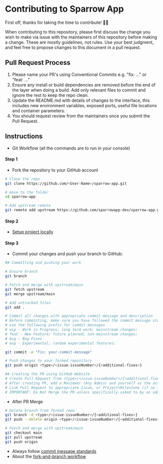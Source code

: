 # Contributing to Sparrow App

First off, thanks for taking the time to contribute! 🎉🎉

When contributing to this repository, please first discuss the change you wish to make via issue with the maintainers of this repository before making a change. These are mostly guidelines, not rules. Use your best judgment, and feel free to propose changes to this document in a pull request.

## Pull Request Process

1. Please name your PR's using Conventional Commits e.g. "fix: ..." or "feat: ..."
2. Ensure any install or build dependencies are removed before the end of the layer when doing a build. Add only relevant files to commit and ignore the rest to keep the repo clean.
3. Update the README.md with details of changes to the interface, this includes new environment variables, exposed ports, useful file locations and container parameters.
4. You should request review from the maintainers once you submit the Pull Request.

## Instructions

- Git Workflow (all the commands are to run in your console)

#### Step 1

- Fork the repository to your GitHub account

```bash
# Clone the repo
git clone https://github.com/<User-Name>/sparrow-app.git

# move to the folder
cd sparrow-app

# Add upstream remote
git remote add upstream https://github.com/sparrowapp-dev/sparrow-app.git
```

#### Step 2
- [Setup project locally](https://github.com/sparrowapp-dev/sparrow-app#installation)  

#### Step 3

- Commit your changes and push your branch to GitHub:

```bash
## Committing and pushing your work

# Ensure branch
git branch

# Fetch and merge with upstream/main
git fetch upstream
git merge upstream/main

# Add untracked files
git add .

# Commit all changes with appropriate commit message and description
# Before comminting, make sure you have followed the commit message standards
# use the following prefix for commit messages
# wip - Work in Progress; long term work; mainstream changes;
# feat - New Feature; future planned; non-mainstream changes;
# bug - Bug Fixes
# exp - Experimental; random experimental features;

git commit -m "fix: your-commit-message"

# Push changes to your forked repository
git push origin <type>/<issue-issueNumber>/{<additional-fixes>}

## Creating the PR using GitHub Website
# Create Pull Request from <type>/<issue-issueNumber>/{<additional-fixes>} branch in your forked repository to the master branch in the upstream repository
# After creating PR, add a Reviewer (Any Admin) and yourself as the assignee
# Link Pull Request to appropriate Issue, or Project+Milestone (if no issue created)
# IMPORTANT: Do Not Merge the PR unless specifically asked to by an admin.
```

- After PR Merge

```bash
# Delete branch from forked repo
git branch -d <type>/<issue-issueNumber>/{<additional-fixes>}
git push --delete origin <type>/<issue-issueNumber>/{<additional-fixes>}

# Fetch and merge with upstream/main
git checkout main
git pull upstream
git push origin
```

- Always follow [commit message standards](https://www.conventionalcommits.org/en/v1.0.0/)
- About the [fork-and-branch workflow](https://blog.scottlowe.org/2015/01/27/using-fork-branch-git-workflow/)